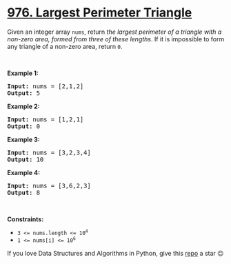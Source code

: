 # [976. Largest Perimeter Triangle][title]

<p>Given an integer array <code>nums</code>, return <em>the largest perimeter of a triangle with a non-zero area, formed from three of these lengths</em>. If it is impossible to form any triangle of a non-zero area, return <code>0</code>.</p>
<p> </p>
<p><strong>Example 1:</strong></p>
<pre><strong>Input:</strong> nums = [2,1,2]
<strong>Output:</strong> 5
</pre><p><strong>Example 2:</strong></p>
<pre><strong>Input:</strong> nums = [1,2,1]
<strong>Output:</strong> 0
</pre><p><strong>Example 3:</strong></p>
<pre><strong>Input:</strong> nums = [3,2,3,4]
<strong>Output:</strong> 10
</pre><p><strong>Example 4:</strong></p>
<pre><strong>Input:</strong> nums = [3,6,2,3]
<strong>Output:</strong> 8
</pre>
<p> </p>
<p><strong>Constraints:</strong></p>
<ul>
<li><code>3 &lt;= nums.length &lt;= 10<sup>4</sup></code></li>
<li><code>1 &lt;= nums[i] &lt;= 10<sup>6</sup></code></li>
</ul>


If you love Data Structures and Algorithms in Python, give this [repo][me] a star :wink:

[title]: https://leetcode.com/problems/largest-perimeter-triangle
[me]: https://github.com/bumblebee211196/awesome-python-leetcode
